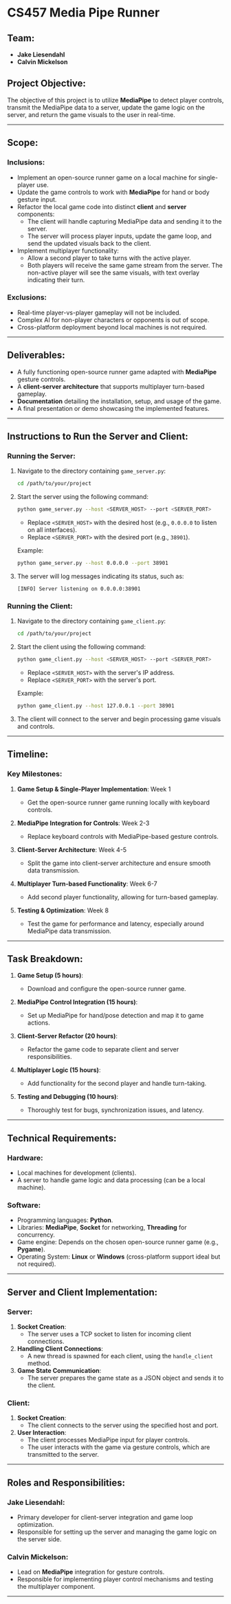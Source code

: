 
# CS457 Media Pipe Runner

## Team:
- **Jake Liesendahl**
- **Calvin Mickelson**

## Project Objective:
The objective of this project is to utilize **MediaPipe** to detect player controls, transmit the MediaPipe data to a server, update the game logic on the server, and return the game visuals to the user in real-time.

---

## Scope:

### Inclusions:
- Implement an open-source runner game on a local machine for single-player use.
- Update the game controls to work with **MediaPipe** for hand or body gesture input.
- Refactor the local game code into distinct **client** and **server** components:
  - The client will handle capturing MediaPipe data and sending it to the server.
  - The server will process player inputs, update the game loop, and send the updated visuals back to the client.
- Implement multiplayer functionality:
  - Allow a second player to take turns with the active player.
  - Both players will receive the same game stream from the server. The non-active player will see the same visuals, with text overlay indicating their turn.

### Exclusions:
- Real-time player-vs-player gameplay will not be included.
- Complex AI for non-player characters or opponents is out of scope.
- Cross-platform deployment beyond local machines is not required.

---

## Deliverables:
- A fully functioning open-source runner game adapted with **MediaPipe** gesture controls.
- A **client-server architecture** that supports multiplayer turn-based gameplay.
- **Documentation** detailing the installation, setup, and usage of the game.
- A final presentation or demo showcasing the implemented features.

---

## Instructions to Run the Server and Client:

### Running the Server:
1. Navigate to the directory containing `game_server.py`:
   ```bash
   cd /path/to/your/project
   ```
2. Start the server using the following command:
   ```bash
   python game_server.py --host <SERVER_HOST> --port <SERVER_PORT>
   ```
   - Replace `<SERVER_HOST>` with the desired host (e.g., `0.0.0.0` to listen on all interfaces).
   - Replace `<SERVER_PORT>` with the desired port (e.g., `38901`).

   Example:
   ```bash
   python game_server.py --host 0.0.0.0 --port 38901
   ```

3. The server will log messages indicating its status, such as:
   ```
   [INFO] Server listening on 0.0.0.0:38901
   ```

### Running the Client:
1. Navigate to the directory containing `game_client.py`:
   ```bash
   cd /path/to/your/project
   ```
2. Start the client using the following command:
   ```bash
   python game_client.py --host <SERVER_HOST> --port <SERVER_PORT>
   ```
   - Replace `<SERVER_HOST>` with the server's IP address.
   - Replace `<SERVER_PORT>` with the server's port.

   Example:
   ```bash
   python game_client.py --host 127.0.0.1 --port 38901
   ```

3. The client will connect to the server and begin processing game visuals and controls.

---

## Timeline:

### Key Milestones:
1. **Game Setup & Single-Player Implementation**: Week 1
   - Get the open-source runner game running locally with keyboard controls.
   
2. **MediaPipe Integration for Controls**: Week 2-3
   - Replace keyboard controls with MediaPipe-based gesture controls.
   
3. **Client-Server Architecture**: Week 4-5
   - Split the game into client-server architecture and ensure smooth data transmission.
   
4. **Multiplayer Turn-based Functionality**: Week 6-7
   - Add second player functionality, allowing for turn-based gameplay.
   
5. **Testing & Optimization**: Week 8
   - Test the game for performance and latency, especially around MediaPipe data transmission.

---

## Task Breakdown:

1. **Game Setup (5 hours)**:
   - Download and configure the open-source runner game.

2. **MediaPipe Control Integration (15 hours)**:
   - Set up MediaPipe for hand/pose detection and map it to game actions.

3. **Client-Server Refactor (20 hours)**:
   - Refactor the game code to separate client and server responsibilities.

4. **Multiplayer Logic (15 hours)**:
   - Add functionality for the second player and handle turn-taking.

5. **Testing and Debugging (10 hours)**:
   - Thoroughly test for bugs, synchronization issues, and latency.

---

## Technical Requirements:

### Hardware:
- Local machines for development (clients).
- A server to handle game logic and data processing (can be a local machine).

### Software:
- Programming languages: **Python**.
- Libraries: **MediaPipe**, **Socket** for networking, **Threading** for concurrency.
- Game engine: Depends on the chosen open-source runner game (e.g., **Pygame**).
- Operating System: **Linux** or **Windows** (cross-platform support ideal but not required).

---

## Server and Client Implementation:

### Server:
1. **Socket Creation**:
   - The server uses a TCP socket to listen for incoming client connections.
2. **Handling Client Connections**:
   - A new thread is spawned for each client, using the `handle_client` method.
3. **Game State Communication**:
   - The server prepares the game state as a JSON object and sends it to the client.

### Client:
1. **Socket Creation**:
   - The client connects to the server using the specified host and port.
2. **User Interaction**:
   - The client processes MediaPipe input for player controls.
   - The user interacts with the game via gesture controls, which are transmitted to the server.

---

## Roles and Responsibilities:

### Jake Liesendahl:
- Primary developer for client-server integration and game loop optimization.
- Responsible for setting up the server and managing the game logic on the server side.

### Calvin Mickelson:
- Lead on **MediaPipe** integration for gesture controls.
- Responsible for implementing player control mechanisms and testing the multiplayer component.

---
